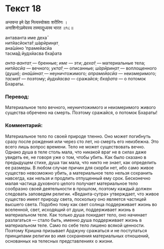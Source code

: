 # Текст 18

अन्तवन्त इमे देहा नित्यस्योक्ताः शरीरिणः ।  
अनाशिनोऽप्रमेयस्य तस्माद्युध्यस्व भारत ॥१८॥

антаванта име деха̄  
нитйасйокта̄т̣ ш́арӣрин̣ат̣  
ана̄ш́ино ’прамейасйа  
тасма̄д йудхйасва бха̄рата

_анта-вантат̣_ — бренные; _име_ — эти; _деха̄т̣_ — материальные тела; _нитйасйа_ — вечного; _укта̄т̣_ — описанные; _ш́арӣрин̣ат̣_ — воплощенного (души); _ана̄ш́инат̣_ — неуничтожимого; _апрамейасйа_ — неизмеримого; _тасма̄т_ — поэтому; _йудхйасва_ — сражайся; _бха̄рата_ — о потомок Бхараты.

### Перевод:

Материальное тело вечного, неуничтожимого и неизмеримого живого существа обречено на смерть. Поэтому сражайся, о потомок Бхараты!

### Комментарий:

Материальное тело по своей природе тленно. Оно может погибнуть сразу после рождения или через сто лет, но смерть его неизбежна. Это всего лишь вопрос времени. Тело не может существовать вечно. Однако душа в теле столь мала, что никакой враг не в силах даже увидеть ее, не говоря уже о том, чтобы убить. Как было сказано в предыдущем стихе, душа так мала, что никто не знает, как определить ее размеры. В любом случае причин для скорби нет, ибо само живое существо невозможно убить, а материальное тело нельзя сохранить навсегда, как нельзя и продлить отпущенный ему срок. Бесконечно малая частица духовного целого получает материальное тело сообразно своей деятельности в прошлом, поэтому каждый должен следовать заповедям религии. «Веданта-сутра» утверждает, что живое существо имеет природу света, поскольку оно является частицей высшего света. Подобно тому как свет солнца поддерживает жизнь во вселенной, свет, исходящий от души, поддерживает жизнь в материальном теле. Как только душа покидает тело, оно начинает разлагаться — стало быть, именно душа поддерживает жизнь в материальном теле. Само по себе тело лишено всякой ценности. Поэтому Кришна призывает Арджуну сражаться и не поступаться принципами религии во имя сохранения материальных отношений, основанных на телесных представлениях о жизни.